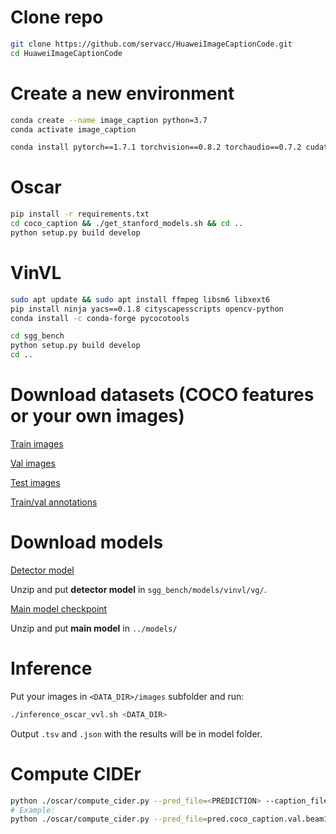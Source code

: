 # Clone repo
```bash
git clone https://github.com/servacc/HuaweiImageCaptionCode.git
cd HuaweiImageCaptionCode
```

# Create a new environment
```bash
conda create --name image_caption python=3.7
conda activate image_caption

conda install pytorch==1.7.1 torchvision==0.8.2 torchaudio==0.7.2 cudatoolkit=10.1 -c pytorch
```

# Oscar
```bash
pip install -r requirements.txt
cd coco_caption && ./get_stanford_models.sh && cd ..
python setup.py build develop
```

# VinVL
```bash
sudo apt update && sudo apt install ffmpeg libsm6 libxext6
pip install ninja yacs==0.1.8 cityscapesscripts opencv-python
conda install -c conda-forge pycocotools

cd sgg_bench
python setup.py build develop
cd ..
```

# Download datasets (COCO features or your own images)

[Train images](http://images.cocodataset.org/zips/train2014.zip)

[Val images](http://images.cocodataset.org/zips/val2014.zip)

[Test images](http://images.cocodataset.org/zips/test2014.zip)

[Train/val annotations](http://images.cocodataset.org/annotations/annotations_trainval2014.zip)

# Download models

[Detector model](https://drive.google.com/file/d/11YdV_4yLx3W0oKDFgk0yzAd-bP2fY-EZ/view?usp=sharing)

Unzip and put **detector model** in ```sgg_bench/models/vinvl/vg/```.

[Main model checkpoint](https://drive.google.com/file/d/1Pu5wY84h5b3-jSLd2wLTmjvh3tqQS796/view?usp=sharing)

Unzip and put **main model** in ```../models/```

# Inference

Put your images in ```<DATA_DIR>/images``` subfolder and run:

```bash
./inference_oscar_vvl.sh <DATA_DIR>
```

Output ```.tsv``` and ```.json``` with the results will be in model folder.

# Compute CIDEr

```bash
python ./oscar/compute_cider.py --pred_file=<PREDICTION> --caption_file=<ORIG_CAPTIONS>
# Example:
python ./oscar/compute_cider.py --pred_file=pred.coco_caption.val.beam1.max20.odlabels_coco_format.json --caption_file=val_caption_coco_format.json
```
